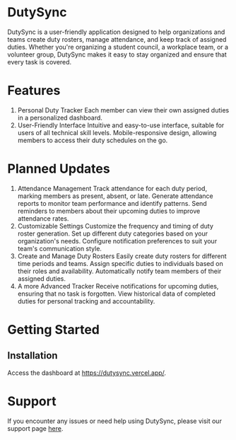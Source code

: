 # DutySync
DutySync is a user-friendly application designed to help organizations and teams create duty rosters, manage attendance, and keep track of assigned duties. Whether you're organizing a student council, a workplace team, or a volunteer group, DutySync makes it easy to stay organized and ensure that every task is covered.

# Features
1. Personal Duty Tracker
Each member can view their own assigned duties in a personalized dashboard.
2. User-Friendly Interface
Intuitive and easy-to-use interface, suitable for users of all technical skill levels.
Mobile-responsive design, allowing members to access their duty schedules on the go.

# Planned Updates
1. Attendance Management
Track attendance for each duty period, marking members as present, absent, or late.
Generate attendance reports to monitor team performance and identify patterns.
Send reminders to members about their upcoming duties to improve attendance rates.
2. Customizable Settings
Customize the frequency and timing of duty roster generation.
Set up different duty categories based on your organization's needs.
Configure notification preferences to suit your team's communication style.
3. Create and Manage Duty Rosters
Easily create duty rosters for different time periods and teams.
Assign specific duties to individuals based on their roles and availability.
Automatically notify team members of their assigned duties.
4. A more Advanced Tracker
Receive notifications for upcoming duties, ensuring that no task is forgotten.
View historical data of completed duties for personal tracking and accountability.

# Getting Started
## Installation
Access the dashboard at https://dutysync.vercel.app/.

# Support
If you encounter any issues or need help using DutySync, please visit our support page [here](https://dutysync.vercel.app/contact.html).

